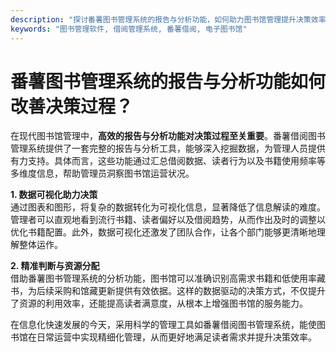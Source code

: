 ```yaml
---
description: "探讨番薯图书管理系统的报告与分析功能，如何助力图书馆管理提升决策效率。"
keywords: "图书管理软件, 借阅管理系统, 番薯借阅, 电子图书馆"
---
```

# 番薯图书管理系统的报告与分析功能如何改善决策过程？

在现代图书馆管理中，**高效的报告与分析功能对决策过程至关重要**。番薯借阅图书管理系统提供了一套完整的报告与分析工具，能够深入挖掘数据，为管理人员提供有力支持。具体而言，这些功能通过汇总借阅数据、读者行为以及书籍使用频率等多维度信息，帮助管理员洞察图书馆运营状况。

**1. 数据可视化助力决策**  
通过图表和图形，将复杂的数据转化为可视化信息，显著降低了信息解读的难度。管理者可以直观地看到流行书籍、读者偏好以及借阅趋势，从而作出及时的调整以优化书籍配置。此外，数据可视化还激发了团队合作，让各个部门能够更清晰地理解整体运作。

**2. 精准判断与资源分配**  
借助番薯图书管理系统的分析功能，图书馆可以准确识别高需求书籍和低使用率藏书，为后续采购和馆藏更新提供有效依据。这样的数据驱动的决策方式，不仅提升了资源的利用效率，还能提高读者满意度，从根本上增强图书馆的服务能力。

在信息化快速发展的今天，采用科学的管理工具如番薯借阅图书管理系统，能使图书馆在日常运营中实现精细化管理，从而更好地满足读者需求并提升决策效率。
